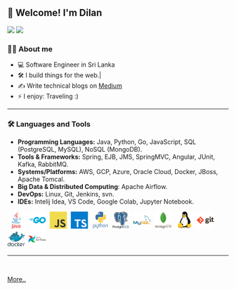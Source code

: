 ## 👋 Welcome! I'm Dilan

[<img src="https://img.shields.io/badge/linkedin-%230077B5.svg?&style=for-the-badge&logo=linkedin&logoColor=white" />](http://linkedin.com/in/dilan-salinda/)
[<img src="https://img.shields.io/badge/Medium-12100E?style=for-the-badge&logo=medium&logoColor=white" />](https://medium.com/@dilansalinda)


### 🧑‍💻 About me

- :computer: Software Engineer in Sri Lanka
- :hammer_and_wrench: I build things for the web.|
- :writing_hand: Write technical blogs on [Medium](https://medium.com/@dilansalinda)
- ⚡ I enjoy: Traveling :)
---
### 🛠️ Languages and Tools

- **Programming Languages:** Java, Python, Go, JavaScript, SQL (PostgreSQL, MySQL), NoSQL (MongoDB).
- **Tools & Frameworks:** Spring, EJB, JMS, SpringMVC, Angular, JUnit, Kafka, RabbitMQ.
- **Systems/Platforms:** AWS, GCP, Azure, Oracle Cloud, Docker, JBoss, Apache Tomcal.
- **Big Data & Distributed Computing**: Apache Airflow.
- **DevOps:** Linux, Git, Jenkins, svn.
- **IDEs:** Intelij Idea, VS Code, Google Colab, Jupyter Notebook.

<div>
    <a href="https://www.python.org" rel="nofollow">
      <img src="https://github.com/devicons/devicon/blob/master/icons/java/java-original-wordmark.svg" title="Java" alt="Java" width="40" height="40"/></a>&nbsp;
  <a href="https://www.python.org" rel="nofollow">
      <img src="https://github.com/devicons/devicon/blob/master/icons/go/go-original-wordmark.svg" title="Go" alt="Go" width="40" height="40"/></a>&nbsp;
  <a href="https://www.python.org" rel="nofollow">
      <img src="https://github.com/devicons/devicon/blob/master/icons/javascript/javascript-original.svg" title="Java Script" alt="JavaScript" width="40" height="40"/></a>&nbsp;
  <a href="https://www.python.org" rel="nofollow">
      <img src="https://github.com/devicons/devicon/blob/master/icons/typescript/typescript-original.svg" title="typescript" alt="Type Script" width="40" height="40"/></a>&nbsp;
   <a href="https://www.python.org" rel="nofollow">
      <img src="https://github.com/devicons/devicon/blob/master/icons/python/python-original-wordmark.svg" title="Python" alt="Python" width="40" height="40"/></a>&nbsp;
      <img src="https://github.com/devicons/devicon/blob/master/icons/postgresql/postgresql-original-wordmark.svg" title="PostgreSQL" alt="PostgreSQL" width="40" height="40"/></a>&nbsp;
  <a href="https://www.mysql.com">
      <img src="https://github.com/devicons/devicon/blob/master/icons/mysql/mysql-original-wordmark.svg" title="MySQL" alt="MySQL" width="40" height="40"/></a>&nbsp;
  <a href="https://www.mongodb.com">
      <img src="https://github.com/devicons/devicon/blob/master/icons/mongodb/mongodb-original-wordmark.svg" title="MongoDB" alt="MongoDB" width="40" height="40"/></a>&nbsp;
  <a href="https://www.linux.org">
      <img src="https://github.com/devicons/devicon/raw/master/icons/linux/linux-original.svg" title="Linux" alt="Linux" width="40" height="40"/></a>&nbsp;
 <a href="https://git-scm.com">
     <img src="https://github.com/devicons/devicon/blob/master/icons/git/git-original-wordmark.svg" title="Git" alt="Git" width="40" height="40"/></a>&nbsp;
 <a href="https://www.docker.com">
     <img src="https://github.com/devicons/devicon/blob/master/icons/docker/docker-original-wordmark.svg" title="Docker" alt="Docker" width="40" height="40"/></a>&nbsp;
 <a href="https://airflow.apache.org">
     <img src="https://github.com/devicons/devicon/blob/master/icons/apacheairflow/apacheairflow-original-wordmark.svg" title="Airflow" alt="Airflow" width="40" height="40"/></a>&nbsp;
  </div>
  
---

<img src="https://komarev.com/ghpvc/?username=dilansalinda&style=for-the-badge&color=blue" alt=""/>

 [More..](https://dilansalinda.github.io)


